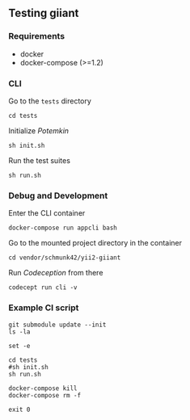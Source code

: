## Testing giiant

### Requirements

- docker
- docker-compose (>=1.2)

### CLI

Go to the `tests` directory

    cd tests

Initialize *Potemkin*
    
    sh init.sh

Run the test suites    
    
    sh run.sh


### Debug and Development

Enter the CLI container

    docker-compose run appcli bash

Go to the mounted project directory in the container 

    cd vendor/schmunk42/yii2-giiant

Run *Codeception* from there   
    
    codecept run cli -v
    
    
    
    
### Example CI script
    
    
    git submodule update --init
    ls -la
    
    set -e
    
    cd tests
    #sh init.sh
    sh run.sh
    
    docker-compose kill
    docker-compose rm -f
    
    exit 0